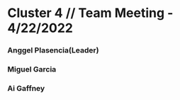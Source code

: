 # Cluster 4   // Team Meeting - 4/22/2022

### Anggel Plasencia(Leader)

### Miguel Garcia

### Ai Gaffney
